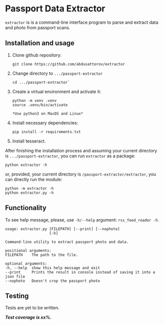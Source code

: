# Passport Data Extractor

`extractor` is is a command-line interface program to parse and extract data and photo from passport scans.


## Installation and usage
1. Clone github repository:

       git clone https://github.com/abdusattorov/extractor

2. Change directory to `.../passport-extractor`

       cd .../passport-extractor`

3. Create a virtual environment and activate it:

       python -m venv .venv
       source .venv/bin/activate

       *Use python3 on MacOS and Linux*

3. Install necessary dependencies:

       pip install -r requirements.txt

4. Install tesseract.

After finishing the installation process and assuming your current directory is `.../passport-extractor`, you can run `extractor` as a
package:

    python extractor -h

or, provided, your current directory is `/passport-extractor/extractor`, you can directly run the
module:

    python -m extractor -h
    python extractor.py -h


## Functionality

To see help message, please, use `-h/--help` argument: `rss_feed_reader -h`.

    usage: extractor.py [FILEPATH] [--print] [--nophoto]
                        [-h]

    Command-line utility to extract passport photo and data.

    positional arguments:
    FILEPATH    The path to the file.

    optional arguments:
    -h, --help  show this help message and exit
    --print     Prints the result in console instead of saving it into a json file
    --nophoto   Doesn't crop the passport photo


  ## Testing

Tests are yet to be written.

***Test coverage is xx%.***